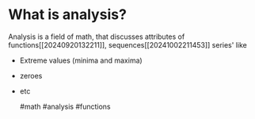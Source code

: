 # What is analysis?
Analysis is a field of math, that discusses attributes of functions[[20240920132211]], sequences[[20241002211453]] series'  like 

* Extreme values (minima and maxima)
* zeroes
* etc

  #math #analysis #functions
  